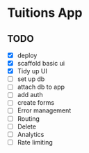 # Tuitions App
## TODO
- [X] deploy
- [X] scaffold basic ui
- [X] Tidy up UI
- [ ] set up db
- [ ] attach db to app
- [ ] add auth
- [ ] create forms
- [ ] Error management
- [ ] Routing
- [ ] Delete
- [ ] Analytics
- [ ] Rate limiting
